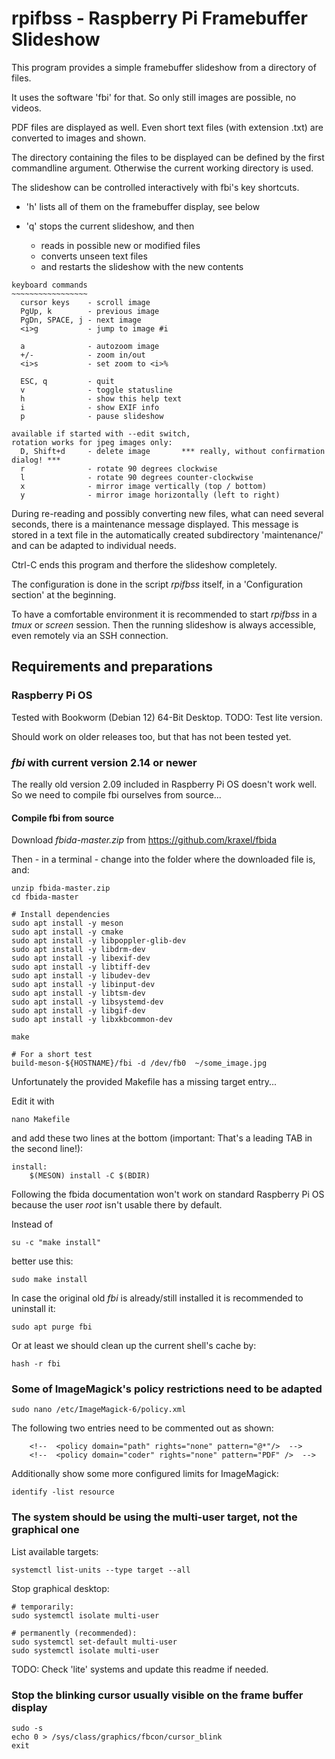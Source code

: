 # rpifbss - Raspberry Pi Framebuffer Slideshow

This program provides a simple framebuffer slideshow from a directory of files.

It uses the software 'fbi' for that.
So only still images are possible, no videos.

PDF files are displayed as well.
Even short text files (with extension .txt) are converted to images and shown.

The directory containing the files to be displayed can be defined by the first
commandline argument. Otherwise the current working directory is used.

The slideshow can be controlled interactively with fbi's key shortcuts.

  * 'h' lists all of them on the framebuffer display, see below
  * 'q' stops the current slideshow, and then

    * reads in possible new or modified files
    * converts unseen text files
    * and restarts the slideshow with the new contents

```
keyboard commands
~~~~~~~~~~~~~~~~~
  cursor keys    - scroll image
  PgUp, k        - previous image
  PgDn, SPACE, j - next image
  <i>g           - jump to image #i

  a              - autozoom image
  +/-            - zoom in/out
  <i>s           - set zoom to <i>%

  ESC, q         - quit
  v              - toggle statusline
  h              - show this help text
  i              - show EXIF info
  p              - pause slideshow

available if started with --edit switch,
rotation works for jpeg images only:
  D, Shift+d     - delete image       *** really, without confirmation dialog! ***
  r              - rotate 90 degrees clockwise
  l              - rotate 90 degrees counter-clockwise
  x              - mirror image vertically (top / bottom)
  y              - mirror image horizontally (left to right)
```

During re-reading and possibly converting new files, what can need several seconds,
there is a maintenance message displayed.
This message is stored in a text file in the automatically created subdirectory 'maintenance/'
and can be adapted to individual needs.

Ctrl-C ends this program and therfore the slideshow completely.

The configuration is done in the script *rpifbss* itself, in a 'Configuration section' at the beginning.

To have a comfortable environment it is recommended to start *rpifbss* in a *tmux* or *screen* session.
Then the running slideshow is always accessible, even remotely via an SSH connection.


## Requirements and preparations

### Raspberry Pi OS

Tested with Bookworm (Debian 12) 64-Bit Desktop. TODO: Test lite version.

Should work on older releases too, but that has not been tested yet.


### *fbi* with current version 2.14 or newer

The really old version 2.09 included in Raspberry Pi OS doesn't work well.
So we need to compile fbi ourselves from source...

#### Compile fbi from source

Download *fbida-master.zip* from https://github.com/kraxel/fbida

Then - in a terminal - change into the folder where the downloaded file is, and:

```
unzip fbida-master.zip
cd fbida-master

# Install dependencies
sudo apt install -y meson
sudo apt install -y cmake
sudo apt install -y libpoppler-glib-dev
sudo apt install -y libdrm-dev
sudo apt install -y libexif-dev
sudo apt install -y libtiff-dev
sudo apt install -y libudev-dev
sudo apt install -y libinput-dev
sudo apt install -y libtsm-dev
sudo apt install -y libsystemd-dev
sudo apt install -y libgif-dev
sudo apt install -y libxkbcommon-dev

make

# For a short test
build-meson-${HOSTNAME}/fbi -d /dev/fb0  ~/some_image.jpg
```

Unfortunately the provided Makefile has a missing target entry...

Edit it with

```
nano Makefile
```

and add these two lines at the bottom (important: That's a leading TAB in the second line!):

```
install:
	$(MESON) install -C $(BDIR)
```

Following the fbida documentation won't work on standard Raspberry Pi OS
because the user *root* isn't usable there by default.

Instead of

```
su -c "make install"
```

better use this:

```
sudo make install
```

In case the original old *fbi* is already/still installed it is recommended
to uninstall it:

```
sudo apt purge fbi
```

Or at least we should clean up the current shell's cache by:

```
hash -r fbi
```


### Some of ImageMagick's policy restrictions need to be adapted

```
sudo nano /etc/ImageMagick-6/policy.xml
```

The following two entries need to be commented out as shown:

```
    <!--  <policy domain="path" rights="none" pattern="@*"/>  -->
    <!--  <policy domain="coder" rights="none" pattern="PDF" />  -->
```

Additionally show some more configured limits for ImageMagick:

```
identify -list resource
```


### The system should be using the multi-user target, not the graphical one

List available targets:
```
systemctl list-units --type target --all
```

Stop graphical desktop:

```
# temporarily:
sudo systemctl isolate multi-user

# permanently (recommended):
sudo systemctl set-default multi-user
sudo systemctl isolate multi-user
```

TODO: Check 'lite' systems and update this readme if needed.


### Stop the blinking cursor usually visible on the frame buffer display

```
sudo -s
echo 0 > /sys/class/graphics/fbcon/cursor_blink
exit
```

